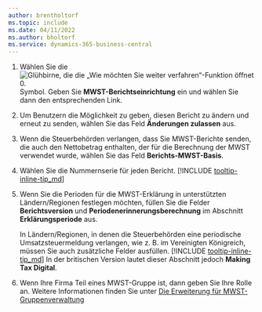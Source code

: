 ```yaml
---
author: brentholtorf
ms.topic: include
ms.date: 04/11/2022
ms.author: bholtorf
ms.service: dynamics-365-business-central
---
```

1. Wählen Sie die ![Glühbirne, die die „Wie möchten Sie weiter verfahren“-Funktion öffnet 0.](../media/ui-search/search_small.png "Tell me-Funktion") Symbol. Geben Sie **MWST-Berichtseinrichtung** ein und wählen Sie dann den entsprechenden Link.  
2. Um Benutzern die Möglichkeit zu geben, diesen Bericht zu ändern und erneut zu senden, wählen Sie das Feld **Änderungen zulassen** aus.  
3. Wenn die Steuerbehörden verlangen, dass Sie MWST-Berichte senden, die auch den Nettobetrag enthalten, der für die Berechnung der MWST verwendet wurde, wählen Sie das Feld **Berichts-MWST-Basis**.  
4. Wählen Sie die Nummernserie für jeden Bericht. [!INCLUDE [tooltip-inline-tip_md](tooltip-inline-tip_md.md)]  
5. Wenn Sie die Perioden für die MWST-Erklärung in unterstützten Ländern/Regionen festlegen möchten, füllen Sie die Felder **Berichtsversion** und **Periodenerinnerungsberechnung** im Abschnitt **Erklärungsperiode** aus.  

    In Ländern/Regionen, in denen die Steuerbehörden eine periodische Umsatzsteuermeldung verlangen, wie z. B. im Vereinigten Königreich, müssen Sie auch zusätzliche Felder ausfüllen. [!INCLUDE [tooltip-inline-tip_md](tooltip-inline-tip_md.md)] In der britischen Version lautet dieser Abschnitt jedoch **Making Tax Digital**.
6. Wenn Ihre Firma Teil eines MWST-Gruppe ist, dann geben Sie Ihre Rolle an. Weitere Informationen finden Sie unter [Die Erweiterung für MWST-Gruppenverwaltung](../ui-extensions-vat-group.md)  
